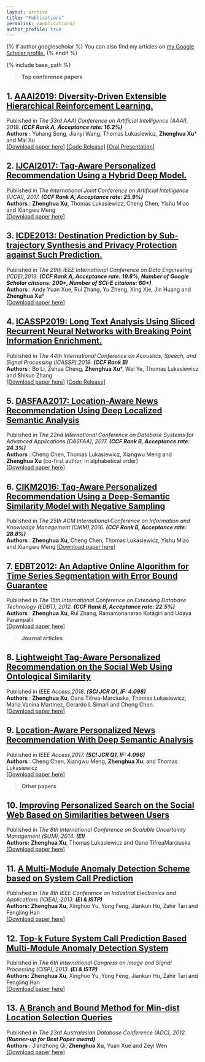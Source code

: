 ```yaml
---
layout: archive
title: "Publications"
permalink: /publications/
author_profile: true
---
```


{% if author.googlescholar %}
  You can also find my articles on <u><a href="{{author.googlescholar}}">my Google Scholar profile</a>.</u>
{% endif %}

{% include base_path %}


>**Top conference papers** 

## 1. [AAAI2019: Diversity-Driven Extensible Hierarchical Reinforcement Learning.](https://zhx-hebut.github.io/publication/AAAI2019)  
Published in *The 33rd AAAI Conference on Artificial Intelligence (AAAI), 2019. **(CCF Rank A, Acceptance rate: 16.2%)***  
**Authors** : Yuhang Song, Jianyi Wang, Thomas Lukasiewicz, **Zhenghua Xu*** and Mai Xu  
[[Download paper here]](http://zhx-hebut.github.io/files/AAAI2019.pdf)  [[Code Release]](https://github.com/YuhangSong/DEHRL)    [[Oral Presentation]](https://docs.google.com/presentation/d/18olkElCpJoE0iPnyS6DpE8zH8I3mggcCvcWI5yJDJkI/edit#slide=id.p3)

## 2. [IJCAI2017: Tag-Aware Personalized Recommendation Using a Hybrid Deep Model.](https://zhx-hebut.github.io/publication/IJCAI2017)  
Published in *The International Joint Conference on Artificial Intelligence (IJCAI), 2017. **(CCF Rank A, Acceptance rate: 25.9%)***  
**Authors** : **Zhenghua Xu**, Thomas Lukasiewicz, Cheng Chen, Yishu Miao and Xiangwu Meng  
[[Download paper here]](https://www.ijcai.org/proceedings/2017/0446.pdf)

## 3. [ICDE2013: Destination Prediction by Sub-trajectory Synthesis and Privacy Protection against Such Prediction.](https://zhx-hebut.github.io/publication/ICDE2013) 
Published in *The 29th IEEE International Conference on Data Engineering (ICDE),2013. **(CCF Rank A, Acceptance rate: 19.8%, Number of Google Scholar citaions: 200+, Number of SCI-E citaions: 60+)***  
**Authors** : Andy Yuan Xue, Rui Zhang, Yu Zheng, Xing Xie, Jin Huang and **Zhenghua Xu***  
[[Download paper here]](http://zhx-hebut.github.io/files/ICDE2013.pdf)

## 4. [ICASSP2019: Long Text Analysis Using Sliced Recurrent Neural Networks with Breaking Point Information Enrichment.](https://zhx-hebut.github.io/publication/ICASSP2019)   
Published in *The 44th International Conference on Acoustics, Speech, and Signal Processing (ICASSP),2019. **(CCF Rank B)***  
**Authors** : Bo Li, Zehua Cheng, **Zhenghua Xu***, Wei Ye, Thomas Lukasiewicz and Shikun Zhang  
[[Download paper here]](http://zhx-hebut.github.io/files/ICASSP2019.pdf)  [[Code Release]](https://github.com/limberc/BPIE-BiSRNN)  

## 5. [DASFAA2017: Location-Aware News Recommendation Using Deep Localized Semantic Analysis](https://zhx-hebut.github.io/publication/DASFAA2017)  
Published in *The 22nd International Conference on Database Systems for Advanced Applications (DASFAA), 2017. **(CCF Rank B, Acceptance rate: 24.3%)***  
**Authors** : Cheng Chen, Thomas Lukasiewicz, Xiangwu Meng and **Zhenghua Xu** (co-first author, in alphabetical order)  
[[Download paper here]](http://zhx-hebut.github.io/files/DASFAA2017.pdf)  

## 6. [CIKM2016: Tag-Aware Personalized Recommendation Using a Deep-Semantic Similarity Model with Negative Sampling](https://zhx-hebut.github.io/publication/CIKM2016)   
Published in *The 25th ACM International Conference on Information and Knowledge Management (CIKM),2016. **(CCF Rank B, Acceptance rate: 28.8%)***  
**Authors** : **Zhenghua Xu**, Cheng Chen, Thomas Lukasiewicz, Yishu Miao and Xiangwu Meng
[[Download paper here]](http://zhx-hebut.github.io/files/CIKM2016.pdf)

## 7. [EDBT2012: An Adaptive Online Algorithm for Time Series Segmentation with Error Bound Guarantee](https://zhx-hebut.github.io/publication/EDBT2012)   
Published in *The 15th International Conference on Extending Database Technology (EDBT), 2012. **(CCF Rank B, Acceptance rate: 22.5%)***  
**Authors** : **Zhenghua Xu**, Rui Zhang, Ramamohanarao Kotagiri and Udaya Parampalli  
[[Download paper here]](https://people.eng.unimelb.edu.au/zr/publications/EDBT2012_OnlineSeriesSegmentation.pdf)  

>**Journal articles**  

## 8. [Lightweight Tag-Aware Personalized Recommendation on the Social Web Using Ontological Similarity](https://zhx-hebut.github.io/publication/Access2018)  
Published in *IEEE Access,2018. **(SCI JCR Q1, IF: 4.098)***  
**Authors** : **Zhenghua Xu**, Oana Tifrea-Marciuska, Thomas Lukasiewicz, Maria Vanina Martinez, Gerardo I. Simari and Cheng Chen.  
[[Download paper here]](https://ieeexplore.ieee.org/stamp/stamp.jsp?tp=&arnumber=8396258)  

## 9. [Location-Aware Personalized News Recommendation With Deep Semantic Analysis](https://zhx-hebut.github.io/publication/Access2017)  
Published in *IEEE Access,2017. **(SCI JCR Q1, IF: 4.098)***  
**Authors** : Cheng Chen, Xiangwu Meng, **Zhenghua Xu**, and Thomas Lukasiewicz  
[[Download paper here]](https://ieeexplore.ieee.org/stamp/stamp.jsp?tp=&arnumber=7823033)

>**Other papers**  

## 10. [Improving Personalized Search on the Social Web Based on Similarities between Users](https://zhx-hebut.github.io/publication/SUM) 
Published in *The 8th International Conference on Scalable Uncertainty Management (SUM), 2014. **(EI)***  
**Authors:** **Zhenghua Xu**, Thomas Lukasiewicz and Oana TifreaMarciuska  
[[Download paper here]](http://zhx-hebut.github.io/files/SUM.pdf)

## 11. [A Multi-Module Anomaly Detection Scheme based on System Call Prediction](https://zhx-hebut.github.io/publication/ICIEA) 
Published in *The 8th IEEE Conference on Industrial Electronics and Applications (ICIEA), 2013. **(EI & ISTP)***  
**Authors:** **Zhenghua Xu**, Xinghuo Yu, Yong Feng, Jiankun Hu, Zahir Tari and Fengling Han   
[[Download paper here]](http://zhx-hebut.github.io/files/ICIEA.pdf)  

## 12. [Top-k Future System Call Prediction Based Multi-Module Anomaly Detection System](https://zhx-hebut.github.io/publication/CISP) 
Published in *The 6th International Congress on Image and Signal Processing (CISP), 2013. **(EI & ISTP)***  
**Authors:** **Zhenghua Xu**, Xinghuo Yu, Yong Feng, Jiankun Hu, Zahir Tari and Fengling Han  
[[Download paper here]](http://zhx-hebut.github.io/files/CISP.pdf)  

## 13. [A Branch and Bound Method for Min-dist Location Selection Queries](https://zhx-hebut.github.io/publication/ADC2012) 
Published in *The 23rd Australasian Database Conference (ADC), 2012. **(Runner-up for Best Paper award)***  
**Authors** : Jianzhong Qi, **Zhenghua Xu**, Yuan Xue and Zeyi Wen  
[[Download paper here]](http://zhx-hebut.github.io/files/ADC2012.pdf) 

